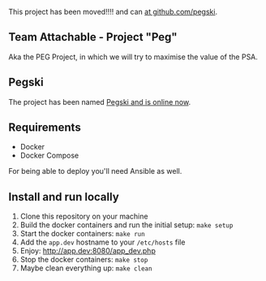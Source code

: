This project has been moved!!!! and can [at github.com/pegski](https://github.com/pegski).


## Team Attachable - Project "Peg"

Aka the PEG Project, in which we will try to maximise the value of the PSA.

## Pegski

The project has been named [Pegski and is online now](http://peg.ski).

## Requirements

* Docker
* Docker Compose

For being able to deploy you'll need Ansible as well.

## Install and run locally

1. Clone this repository on your machine
2. Build the docker containers and run the initial setup: `make setup`
3. Start the docker containers: `make run`
4. Add the `app.dev` hostname to your `/etc/hosts` file
5. Enjoy: http://app.dev:8080/app_dev.php
6. Stop the docker containers: `make stop`
7. Maybe clean everything up: `make clean`
